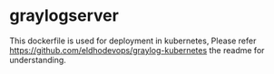 # graylogserver
This  dockerfile is used for deployment in kubernetes, Please refer https://github.com/eldhodevops/graylog-kubernetes the readme for understanding.
